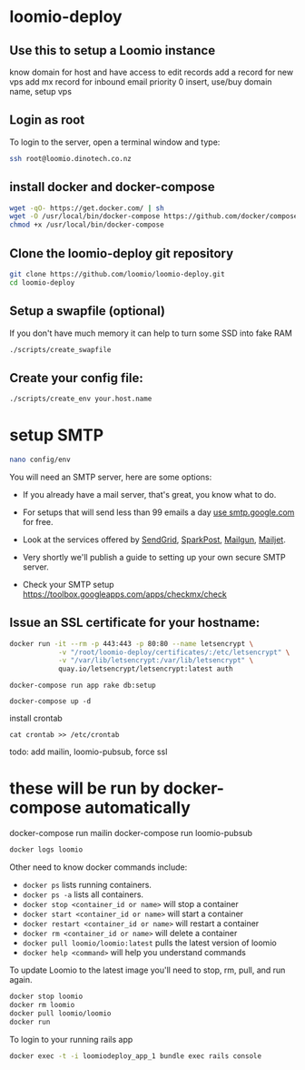 # loomio-deploy
## Use this to setup a Loomio instance

know domain for host and have access to edit records
add a record for new vps
add mx record for inbound email priority 0
insert, use/buy domain name, setup vps

## Login as root
To login to the server, open a terminal window and type:

```sh
ssh root@loomio.dinotech.co.nz
```

## install docker and docker-compose

```sh
wget -qO- https://get.docker.com/ | sh
wget -O /usr/local/bin/docker-compose https://github.com/docker/compose/releases/download/1.6.2/docker-compose-`uname -s`-`uname -m`
chmod +x /usr/local/bin/docker-compose
```

## Clone the loomio-deploy git repository

```sh
git clone https://github.com/loomio/loomio-deploy.git
cd loomio-deploy
```

## Setup a swapfile (optional)
If you don't have much memory it can help to turn some SSD into fake RAM

```sh
./scripts/create_swapfile
```

## Create your config file:

```sh
./scripts/create_env your.host.name
```

# setup SMTP

```sh
nano config/env
```

You will need an SMTP server, here are some options:

- If you already have a mail server, that's great, you know what to do.

- For setups that will send less than 99 emails a day [use smtp.google.com](https://www.digitalocean.com/community/tutorials/how-to-use-google-s-smtp-server) for free.

- Look at the services offered by [SendGrid](https://sendgrid.com/), [SparkPost](https://www.sparkpost.com/), [Mailgun](http://www.mailgun.com/), [Mailjet](https://www.mailjet.com/pricing).

- Very shortly we'll publish a guide to setting up your own secure SMTP server.

- Check your SMTP setup https://toolbox.googleapps.com/apps/checkmx/check

## Issue an SSL certificate for your hostname:

```sh
docker run -it --rm -p 443:443 -p 80:80 --name letsencrypt \
            -v "/root/loomio-deploy/certificates/:/etc/letsencrypt" \
            -v "/var/lib/letsencrypt:/var/lib/letsencrypt" \
            quay.io/letsencrypt/letsencrypt:latest auth
```

``` Setup the database
docker-compose run app rake db:setup
```

``` start the system
docker-compose up -d
```

install crontab
```
cat crontab >> /etc/crontab
```

todo:
add mailin, loomio-pubsub, force ssl

# these will be run by docker-compose automatically
docker-compose run mailin
docker-compose run loomio-pubsub

```sh
docker logs loomio
```

Other need to know docker commands include:
* `docker ps` lists running containers.
* `docker ps -a` lists all containers.
* `docker stop <container_id or name>` will stop a container
* `docker start <container_id or name>` will start a container
* `docker restart <container_id or name>` will restart a container
* `docker rm <container_id or name>` will delete a container
* `docker pull loomio/loomio:latest` pulls the latest version of loomio
* `docker help <command>` will help you understand commands

To update Loomio to the latest image you'll need to stop, rm, pull, and run again.

```sh
docker stop loomio
docker rm loomio
docker pull loomio/loomio
docker run
```

To login to your running rails app

```sh
docker exec -t -i loomiodeploy_app_1 bundle exec rails console
```
